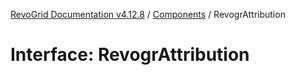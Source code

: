 [RevoGrid Documentation v4.12.8](README.md) / [Components](Namespace.Components.md) / RevogrAttribution

# Interface: RevogrAttribution

